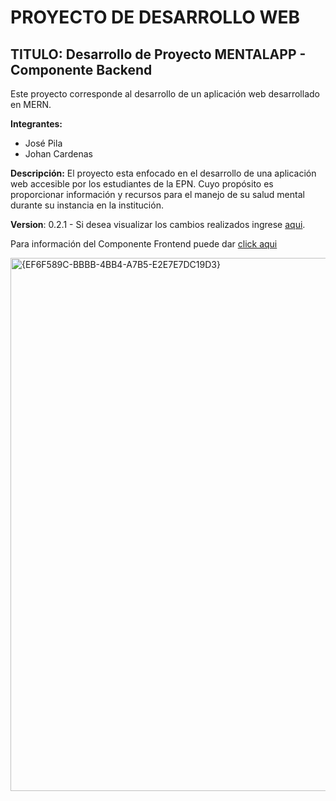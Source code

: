 # PROYECTO DE DESARROLLO WEB
## TITULO: Desarrollo de Proyecto MENTALAPP - Componente Backend
Este proyecto corresponde al desarrollo de un aplicación web desarrollado en MERN.  
  
**Integrantes:**
- José Pila
- Johan Cardenas
  
**Descripción:** El proyecto esta enfocado en el desarrollo de una aplicación web accesible por los estudiantes de la EPN. Cuyo propósito es proporcionar información y recursos para el manejo de su salud mental durante su instancia en la institución.
  
**Version**: 0.2.1 - Si desea visualizar los cambios realizados ingrese [aqui](CHANGELOG.md).
  
Para información del Componente Frontend puede dar [click aqui](https://github.com/JoAlejo09/AppWeb-Proyecto-Frontend.git)

<img width="1915" height="853" alt="{EF6F589C-BBBB-4BB4-A7B5-E2E7E7DC19D3}" src="https://github.com/user-attachments/assets/3ac4d821-6f8d-4047-9af4-f2302711fbcc" />
